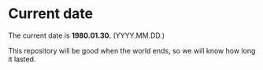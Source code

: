 # Current date

The current date is **1980.01.30.** (YYYY.MM.DD.)

This repository will be good when the world ends, so we will know how long it lasted.